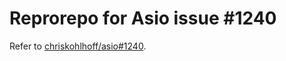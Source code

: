# Reprorepo for Asio issue #1240

Refer to [chriskohlhoff/asio#1240](https://github.com/chriskohlhoff/asio/issues/1240).
